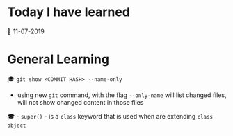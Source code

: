 # Today I have learned

:calendar: 11-07-2019

# General Learning

:mortar_board: ```git show <COMMIT HASH> --name-only```
- using new ```git``` command, with the flag ```--only-name``` will list changed files, will not show changed content in those files

:mortar_board: - ```super()``` - is a ```class``` keyword that is used when are extending ```class object```